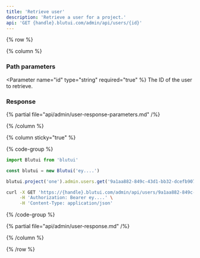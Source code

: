 ```yaml
---
title: 'Retrieve user'
description: 'Retrieve a user for a project.'
api: 'GET {handle}.blutui.com/admin/api/users/{id}'
---
```


{% row %}

{% column %}
### Path parameters

<Parameter name="id" type="string" required="true" %}
The ID of the user to retrieve.
</Parameter>

### Response

{% partial file="api/admin/user-response-parameters.md" /%}

{% /column %}

{% column sticky="true" %}

{% code-group %}

```ts {% process=false filename="Node.js" %}
import Blutui from 'blutui'

const blutui = new Blutui('ey....')

blutui.project('one').admin.users.get('9a1aa882-849c-43d1-bb32-dcefb907cf4e')
```

```bash {% process=false filename="cURL" %}
curl -X GET 'https://{handle}.blutui.com/admin/api/users/9a1aa882-849c-43d1-bb32-dcefb907cf4e' \
     -H 'Authorization: Bearer ey....' \
     -H 'Content-Type: application/json'
```

{% /code-group %}

{% partial file="api/admin/user-response.md" /%}

{% /column %}

{% /row %}
